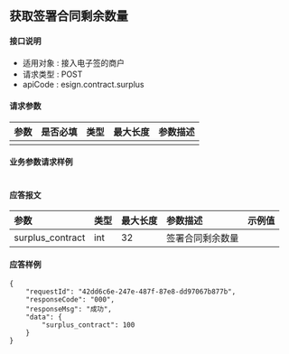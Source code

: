 ## 获取签署合同剩余数量

#### 接口说明

* 适用对象 : 接入电子签的商户
* 请求类型 : POST
* apiCode : esign.contract.surplus

#### 请求参数
| 参数 | 是否必填 | 类型 | 最大长度 | 参数描述 |
|:----|:-------:|:-----|:-------|:--------|
|  |  |  |  |  |


#### 业务参数请求样例
```
```

#### 应答报文

| 参数 | 类型 | 最大长度 | 参数描述 | 示例值 |
|:----|:----|:--------|:--------|:------|
| surplus_contract | int | 32 | 签署合同剩余数量 |  |


#### 应答样例

```
{
    "requestId": "42dd6c6e-247e-487f-87e8-dd97067b877b",
    "responseCode": "000",
    "responseMsg": "成功",
    "data": {
        "surplus_contract": 100
    }
}
```